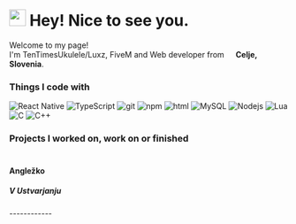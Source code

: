 <h1><img src="https://emojis.slackmojis.com/emojis/images/1531849430/4246/blob-sunglasses.gif?1531849430" width="30"/> Hey! Nice to see you.</h1>


<p>Welcome to my page! </br> I'm TenTimesUkulele/Luxz, FiveM and Web developer from <img src="https://cdn-icons-png.flaticon.com/512/206/206842.png" width="13"/> <b>Celje, Slovenia</b>. </p>
<h3>Things I code with</h3>
<p>
<img alt="React Native" src="https://img.shields.io/badge/-React%20Native-61DAFB?style=flat-square&logo=react&logoColor=white" />
<img alt="TypeScript" src="https://img.shields.io/badge/-TypeScript-007ACC?style=flat-square&logo=typescript&logoColor=white" />
<img alt="git" src="https://img.shields.io/badge/-Git-F05032?style=flat-square&logo=git&logoColor=white" />
<img alt="npm" src="https://img.shields.io/badge/-NPM-CB3837?style=flat-square&logo=npm&logoColor=white" />
<img alt="html" src="https://img.shields.io/badge/-HTML5-E34F26?style=flat-square&logo=html5&logoColor=white" />
<img alt="MySQL" src="https://img.shields.io/badge/-MySQL-4479A1?style=flat-square&logo=mysql&logoColor=white" />
<img alt="Nodejs" src="https://img.shields.io/badge/-Nodejs-43853d?style=flat-square&logo=Node.js&logoColor=white" />
<img alt="Lua" src="https://img.shields.io/badge/-Lua-2C2D72?style=flat-square&logo=lua&logoColor=white" />
<img alt="C" src="https://img.shields.io/badge/-C-A8B9CC?style=flat-square&logo=c&logoColor=white" />
<img alt="C++" src="https://img.shields.io/badge/-C++-00599C?style=flat-square&logo=c%2B%2B&logoColor=white" />
</p>
<h3>Projects I worked on, work on or finished<br><br></h3>
<div>
  <h4>Angležko</h4>
  <h5>V Ustvarjanju</h5>
</div>
------------

